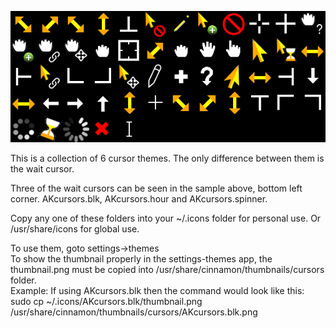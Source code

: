 ![](sample.png)

This is a collection of 6 cursor themes.
The only difference between them is the wait cursor.

Three of the wait cursors can be seen in the sample above, bottom left corner. 
AKcursors.blk, AKcursors.hour and AKcursors.spinner.

Copy any one of these folders into your ~/.icons folder for personal use.
Or /usr/share/icons for global use.

To use them, goto settings->themes <BR>To show the thumbnail properly in the settings-themes app, the thumbnail.png must be copied into /usr/share/cinnamon/thumbnails/cursors folder.<br>
Example:  If using AKcursors.blk then the command would look like this:<br>
sudo cp ~/.icons/AKcursors.blk/thumbnail.png /usr/share/cinnamon/thumbnails/cursors/AKcursors.blk.png

